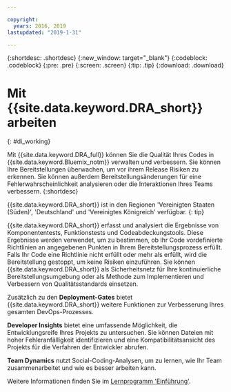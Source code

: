 ```yaml
---

copyright:
  years: 2016, 2019
lastupdated: "2019-1-31"

---
```


{:shortdesc: .shortdesc}
{:new_window: target="_blank"}
{:codeblock: .codeblock}
{:pre: .pre}
{:screen: .screen}
{:tip: .tip}
{:download: .download}

# Mit {{site.data.keyword.DRA_short}} arbeiten
{: #di_working}

Mit {{site.data.keyword.DRA_full}} können Sie die Qualität Ihres Codes in {{site.data.keyword.Bluemix_notm}} verwalten und verbessern. Sie können Ihre Bereitstellungen überwachen, um vor ihrem Release Risiken zu erkennen. Sie können außerdem Bereitstellungsänderungen für eine Fehlerwahrscheinlichkeit analysieren oder die Interaktionen Ihres Teams verbessern.
{:shortdesc}

{{site.data.keyword.DRA_short}} ist in den Regionen 'Vereinigten Staaten (Süden)', 'Deutschland' und 'Vereinigtes Königreich' verfügbar.
{: tip}

{{site.data.keyword.DRA_short}} erfasst und analysiert die Ergebnisse von Komponententests, Funktionstests und Codeabdeckungstools. Diese Ergebnisse werden verwendet, um zu bestimmen, ob Ihr Code vordefinierte Richtlinien an angegebenen Punkten in Ihrem Bereitstellungsprozess erfüllt. Falls Ihr Code eine Richtlinie nicht erfüllt oder mehr als erfüllt, wird die Bereitstellung gestoppt, um keine Risiken einzuführen. Sie können {{site.data.keyword.DRA_short}} als Sicherheitsnetz für Ihre kontinuierliche Bereitstellungsumgebung oder als Methode zum Implementieren und Verbessern von Qualitätsstandards einsetzen. 

Zusätzlich zu den **Deployment-Gates** bietet {{site.data.keyword.DRA_short}} weitere Funktionen zur Verbesserung Ihres gesamten DevOps-Prozesses.  

**Developer Insights** bietet eine umfassende Möglichkeit, die Entwicklungsreife Ihres Projekts zu untersuchen. Sie können Dateien mit hoher Fehleranfälligkeit identifizieren und eine Kompatibilitätsansicht des Projekts für die Verfahren der Entwickler abrufen.
	
**Team Dynamics** nutzt Social-Coding-Analysen, um zu lernen, wie Ihr Team zusammenarbeitet und wie es besser arbeiten kann.

Weitere Informationen finden Sie im [Lernprogramm 'Einführung'](/docs/services/DevOpsInsights?topic=DevOpsInsights-getting-started).
